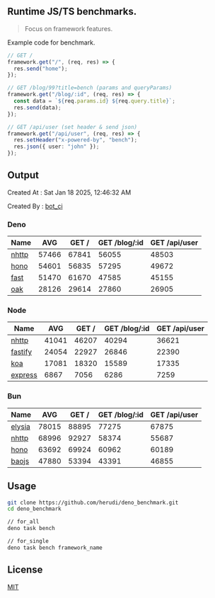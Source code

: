 ## Runtime JS/TS benchmarks.

> Focus on framework features.

Example code for benchmark.
```ts
// GET /
framework.get("/", (req, res) => {
  res.send("home");
});

// GET /blog/99?title=bench (params and queryParams)
framework.get("/blog/:id", (req, res) => {
  const data = `${req.params.id} ${req.query.title}`;
  res.send(data);
});

// GET /api/user (set header & send json)
framework.get("/api/user", (req, res) => {
  res.setHeader("x-powered-by", "bench");
  res.json({ user: "john" });
});
```

## Output
Created At : Sat Jan 18 2025, 12:46:32 AM

Created By : [bot_ci](https://github.com/herudi/deno_benchmarks/commits?author=github-actions%5Bbot%5D)


### Deno
|Name|AVG|GET /|GET /blog/:id|GET /api/user|
|----|----|----|----|----|
|[nhttp](https://github.com/nhttp/nhttp)|57466|67841|56055|48503|
|[hono](https://github.com/honojs/hono)|54601|56835|57295|49672|
|[fast](https://github.com/danteissaias/fast)|51470|61670|47585|45155|
|[oak](https://github.com/oakserver/oak)|28126|29614|27860|26905|
  


### Node
|Name|AVG|GET /|GET /blog/:id|GET /api/user|
|----|----|----|----|----|
|[nhttp](https://github.com/nhttp/nhttp)|41041|46207|40294|36621|
|[fastify](https://github.com/fastify/fastify)|24054|22927|26846|22390|
|[koa](https://github.com/koajs/koa)|17081|18320|15589|17335|
|[express](https://github.com/expressjs/express)|6867|7056|6286|7259|
  


### Bun
|Name|AVG|GET /|GET /blog/:id|GET /api/user|
|----|----|----|----|----|
|[elysia](https://github.com/elysiajs/elysia)|78015|88895|77275|67875|
|[nhttp](https://github.com/nhttp/nhttp)|68996|92927|58374|55687|
|[hono](https://github.com/honojs/hono)|63692|69924|60962|60189|
|[baojs](https://github.com/mattreid1/baojs)|47880|53394|43391|46855|
  



## Usage

```bash
git clone https://github.com/herudi/deno_benchmark.git
cd deno_benchmark

// for_all
deno task bench

// for_single
deno task bench framework_name
```

## License

[MIT](LICENSE)

